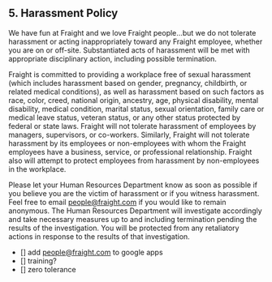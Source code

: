 ## 5. Harassment Policy

We have fun at Fraight and we love Fraight people...but we do not tolerate harassment or acting inappropriately toward any Fraight employee, whether you are on or off-site. Substantiated acts of harassment will be met with appropriate disciplinary action, including possible termination.

Fraight is committed to providing a workplace free of sexual harassment (which includes harassment based on gender, pregnancy, childbirth, or related medical conditions), as well as harassment based on such factors as race, color, creed, national origin, ancestry, age, physical disability, mental disability, medical condition, marital status, sexual orientation, family care or medical leave status, veteran status, or any other status protected by federal or state laws. Fraight will not tolerate harassment of employees by managers, supervisors, or co-workers. Similarly, Fraight will not tolerate harassment by its employees or non-employees with whom the Fraight employees have a business, service, or professional relationship. Fraight also will attempt to protect employees from harassment by non-employees in the workplace.

Please let your Human Resources Department know as soon as possible if you believe you are the victim of harassment or if you witness harassment. Feel free to email people@fraight.com if you would like to remain anonymous. The Human Resources Department will investigate accordingly and take necessary measures up to and including termination pending the results of the investigation. You will be protected from any retaliatory actions in response to the results of that investigation.

- [] add people@fraight.com to google apps
- [] training?
- [] zero tolerance 
